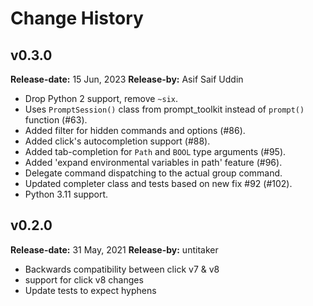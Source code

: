 # Change History

## v0.3.0

**Release-date:** 15 Jun, 2023
**Release-by:** Asif Saif Uddin

- Drop Python 2 support, remove `~six`.
- Uses `PromptSession()` class from prompt_toolkit instead of `prompt()` function (#63).
- Added filter for hidden commands and options (#86).
- Added click's autocompletion support (#88).
- Added tab-completion for `Path` and `BOOL` type arguments (#95).
- Added 'expand environmental variables in path' feature (#96).
- Delegate command dispatching to the actual group command.
- Updated completer class and tests based on new fix #92 (#102).
- Python 3.11 support.

## v0.2.0

**Release-date:** 31 May, 2021
**Release-by:** untitaker

- Backwards compatibility between click v7 & v8
- support for click v8 changes
- Update tests to expect hyphens
